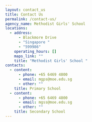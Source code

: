 ```yaml
---
layout: contact_us
title: Contact Us
permalink: /contact-us/
agency_name: Methodist Girls' School
locations:
  - address:
      - Blackmore Drive
      - "Singapore "
      - "599986"
    operating_hours: []
    maps_link: ""
    title: "Methodist Girls' School "
contacts:
  - content:
      - phone: +65 6469 4800
      - email: mgps@moe.edu.sg
      - other: ""
    title: Primary School
  - content:
      - phone: +65 6469 4800
      - email: mgss@moe.edu.sg
      - other: ""
    title: Secondary School
---
```

